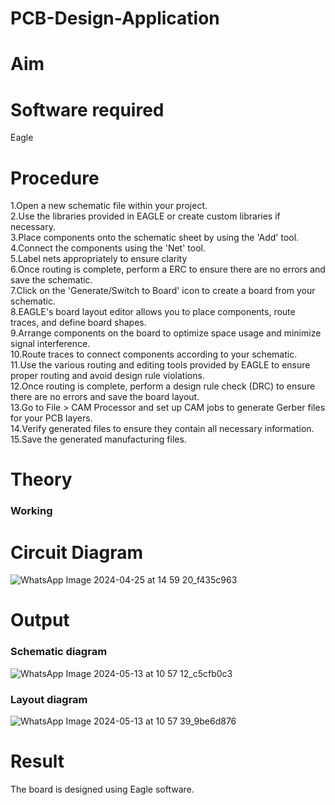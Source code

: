 # PCB-Design-Application
# Aim


# Software required
Eagle

# Procedure
1.Open a new schematic file within your project.</br>
2.Use the libraries provided in EAGLE or create custom libraries if necessary.</br>
3.Place components onto the schematic sheet by using the 'Add' tool.</br>
4.Connect the components using the 'Net' tool.</br>
5.Label nets appropriately to ensure clarity</br>
6.Once routing is complete, perform a ERC to ensure there are no errors and save the schematic.</br>
7.Click on the 'Generate/Switch to Board' icon to create a board from your schematic.</br>
8.EAGLE's board layout editor allows you to place components, route traces, and define board shapes.</br>
9.Arrange components on the board to optimize space usage and minimize signal interference.</br>
10.Route traces to connect components according to your schematic.</br>
11.Use the various routing and editing tools provided by EAGLE to ensure proper routing and avoid design rule violations.</br>
12.Once routing is complete, perform a design rule check (DRC) to ensure there are no errors and save the board layout.</br>
13.Go to File > CAM Processor and set up CAM jobs to generate Gerber files for your PCB layers.</br>
14.Verify generated files to ensure they contain all necessary information.</br>
15.Save the generated manufacturing files.</br>

# Theory




### Working 


# Circuit Diagram
![WhatsApp Image 2024-04-25 at 14 59 20_f435c963](https://github.com/sakamalesh/PCB-Design-Application/assets/149148235/09e78325-0d79-4e03-a96b-cede7ba39c57)


# Output

### Schematic diagram

![WhatsApp Image 2024-05-13 at 10 57 12_c5cfb0c3](https://github.com/sakamalesh/PCB-Design-Application/assets/149148235/733be308-7d83-440a-9926-38b93d331490)


### Layout diagram

![WhatsApp Image 2024-05-13 at 10 57 39_9be6d876](https://github.com/sakamalesh/PCB-Design-Application/assets/149148235/2d3f2c2a-6116-4ac5-aa6a-fad8eaf47ade)

# Result
The board is designed using Eagle software.

